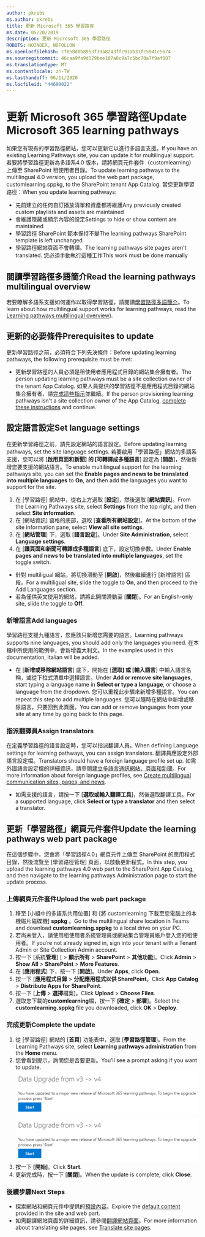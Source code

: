 ```yaml
---
author: pkrebs
ms.author: pkrebs
title: 更新 Microsoft 365 學習路徑
ms.date: 05/20/2019
description: 更新 Microsoft 365 學習路徑
ROBOTS: NOINDEX, NOFOLLOW
ms.openlocfilehash: cf058d0b8953f39a8243ffc91ab31fc5941c5674
ms.sourcegitcommit: 46caa9fa9d129bee107a8c9a7c5bc70a7f9af087
ms.translationtype: MT
ms.contentlocale: zh-TW
ms.lasthandoff: 06/11/2020
ms.locfileid: "44699022"
---
```

# <a name="update-microsoft-365-learning-pathways"></a><span data-ttu-id="b533d-103">更新 Microsoft 365 學習路徑</span><span class="sxs-lookup"><span data-stu-id="b533d-103">Update Microsoft 365 learning pathways</span></span>
<span data-ttu-id="b533d-104">如果您有現有的學習路徑網站，您可以更新它以進行多語言支援。</span><span class="sxs-lookup"><span data-stu-id="b533d-104">If you have an existing Learning Pathways site, you can update it for multilingual support.</span></span> <span data-ttu-id="b533d-105">若要將學習路徑更新為多語系4.0 版本，請將網頁元件套件（customlearning）上傳至 SharePoint 租使用者目錄。</span><span class="sxs-lookup"><span data-stu-id="b533d-105">To update learning pathways to the multilingual 4.0 version, you upload the web part package, customlearning.sppkg, to the SharePoint tenant App Catalog.</span></span> <span data-ttu-id="b533d-106">當您更新學習路徑：</span><span class="sxs-lookup"><span data-stu-id="b533d-106">When you update learning pathways:</span></span>  

- <span data-ttu-id="b533d-107">先前建立的任何自訂播放清單和資產都將維護</span><span class="sxs-lookup"><span data-stu-id="b533d-107">Any previously created custom playlists and assets are maintained</span></span>
- <span data-ttu-id="b533d-108">會維護隱藏或顯示內容的設定</span><span class="sxs-lookup"><span data-stu-id="b533d-108">Settings to hide or show content are maintained</span></span>
- <span data-ttu-id="b533d-109">學習路徑 SharePoint 範本保持不變</span><span class="sxs-lookup"><span data-stu-id="b533d-109">The learning pathways SharePoint template is left unchanged</span></span>
- <span data-ttu-id="b533d-110">學習路徑網站頁面不會轉譯。</span><span class="sxs-lookup"><span data-stu-id="b533d-110">The learning pathways site pages aren't translated.</span></span> <span data-ttu-id="b533d-111">您必須手動執行這種工作</span><span class="sxs-lookup"><span data-stu-id="b533d-111">This work must be done manually</span></span>

## <a name="read-the-learning-pathways-multilingual-overview"></a><span data-ttu-id="b533d-112">閱讀學習路徑多語簡介</span><span class="sxs-lookup"><span data-stu-id="b533d-112">Read the learning pathways multilingual overview</span></span>
<span data-ttu-id="b533d-113">若要瞭解多語系支援如何運作以取得學習路徑，請閱讀[學習路徑多語簡介](custom_overview_ml.md)。</span><span class="sxs-lookup"><span data-stu-id="b533d-113">To learn about how multilingual support works for learning pathways, read the [Learning pathways multilingual overview](custom_overview_ml.md)).</span></span> 

## <a name="prerequisites-to-update"></a><span data-ttu-id="b533d-114">更新的必要條件</span><span class="sxs-lookup"><span data-stu-id="b533d-114">Prerequisites to update</span></span>
<span data-ttu-id="b533d-115">更新學習路徑之前，必須符合下列先決條件：</span><span class="sxs-lookup"><span data-stu-id="b533d-115">Before updating learning pathways, the following prerequisite must be met:</span></span>
- <span data-ttu-id="b533d-116">更新學習路徑的人員必須是租使用者應用程式目錄的網站集合擁有者。</span><span class="sxs-lookup"><span data-stu-id="b533d-116">The person updating learning pathways must be a site collection owner of the tenant App Catalog.</span></span> <span data-ttu-id="b533d-117">如果人員提供的學習路徑不是應用程式目錄的網站集合擁有者，請[完成這些指示](addappadmin.md)並繼續。</span><span class="sxs-lookup"><span data-stu-id="b533d-117">If the person provisioning learning pathways isn't a site collection owner of the App Catalog, [complete these instructions](addappadmin.md) and continue.</span></span> 

## <a name="set-language-settings"></a><span data-ttu-id="b533d-118">設定語言設定</span><span class="sxs-lookup"><span data-stu-id="b533d-118">Set language settings</span></span> 
<span data-ttu-id="b533d-119">在更新學習路徑之前，請先設定網站的語言設定。</span><span class="sxs-lookup"><span data-stu-id="b533d-119">Before updating learning pathways, set the site language settings.</span></span> <span data-ttu-id="b533d-120">若要啟用「學習路徑」網站的多語系支援，您可以將 [**啟用頁面和新聞] 的 [可轉譯成多種語言**] 設定為 [**開啟**]，然後新增您要支援的網站語言。</span><span class="sxs-lookup"><span data-stu-id="b533d-120">To enable multilingual support for the learning pathways site, you can set the **Enable pages and news to be translated into multiple languages** to **On**, and then add the languages you want to support for the site.</span></span>
1.  <span data-ttu-id="b533d-121">在 [學習路徑] 網站中，從右上方選取 [**設定**]，然後選取 [**網站資訊**]。</span><span class="sxs-lookup"><span data-stu-id="b533d-121">From the Learning Pathways site, select **Settings** from the top right, and then select **Site information**.</span></span>
2.  <span data-ttu-id="b533d-122">在 [網站資訊] 窗格的底部，選取 [**查看所有網站設定**]。</span><span class="sxs-lookup"><span data-stu-id="b533d-122">At the bottom of the site information pane, select **View all site settings**.</span></span>
3.  <span data-ttu-id="b533d-123">在 [**網站管理**] 下，選取 [**語言設定**]。</span><span class="sxs-lookup"><span data-stu-id="b533d-123">Under **Site Administration**, select **Language settings**.</span></span>
4.  <span data-ttu-id="b533d-124">在 [**讓頁面和新聞可轉譯成多種語言**] 底下，設定切換參數。</span><span class="sxs-lookup"><span data-stu-id="b533d-124">Under **Enable pages and news to be translated into multiple languages**, set the toggle switch.</span></span> 
- <span data-ttu-id="b533d-125">針對 multiligual 網站，將切換滑動至 [**開啟**]，然後繼續進行 [新增語言] 區段。</span><span class="sxs-lookup"><span data-stu-id="b533d-125">For a multiligual site, slide the toggle to **On**, and then proceed to the Add Languages section.</span></span> 
- <span data-ttu-id="b533d-126">若為僅供英文使用的網站，請將此開關滑動至 [**關閉**]。</span><span class="sxs-lookup"><span data-stu-id="b533d-126">For an English-only site, slide the toggle to **Off**.</span></span>

### <a name="add-languages"></a><span data-ttu-id="b533d-127">新增語言</span><span class="sxs-lookup"><span data-stu-id="b533d-127">Add languages</span></span>
<span data-ttu-id="b533d-128">學習路徑支援九種語言，您應該只新增您需要的語言。</span><span class="sxs-lookup"><span data-stu-id="b533d-128">Learning pathways supports nine languages, you should add only the languages you need.</span></span> <span data-ttu-id="b533d-129">在本檔中所使用的範例中，會新增義大利文。</span><span class="sxs-lookup"><span data-stu-id="b533d-129">In the examples used in this documentation, Italian will be added.</span></span> 
- <span data-ttu-id="b533d-130">在 [**新增或移除網站語言**] 底下，開始在 [**選取] 或 [輸入語言**] 中輸入語言名稱，或從下拉式清單中選擇語言。</span><span class="sxs-lookup"><span data-stu-id="b533d-130">Under **Add or remove site languages**, start typing a language name in **Select or type a language**, or choose a language from the dropdown.</span></span> <span data-ttu-id="b533d-131">您可以重複此步驟來新增多種語言。</span><span class="sxs-lookup"><span data-stu-id="b533d-131">You can repeat this step to add multiple languages.</span></span> <span data-ttu-id="b533d-132">您可以隨時在網站中新增或移除語言，只要回到此頁面。</span><span class="sxs-lookup"><span data-stu-id="b533d-132">You can add or remove languages from your site at any time by going back to this page.</span></span>
 
### <a name="assign-translators"></a><span data-ttu-id="b533d-133">指派翻譯員</span><span class="sxs-lookup"><span data-stu-id="b533d-133">Assign translators</span></span>
<span data-ttu-id="b533d-134">在定義學習路徑的語言設定時，您可以指派翻譯人員。</span><span class="sxs-lookup"><span data-stu-id="b533d-134">When defining Language settings for learning pathways, you can assign translators.</span></span> <span data-ttu-id="b533d-135">翻譯員應設定外部語言設定檔。</span><span class="sxs-lookup"><span data-stu-id="b533d-135">Translators should have a foreign language profile set up.</span></span> <span data-ttu-id="b533d-136">如需外國語言設定檔的詳細資訊，請參閱[建立多語言通訊網站、頁面和新聞](https://support.office.com/en-us/article/2bb7d610-5453-41c6-a0e8-6f40b3ed750c)。</span><span class="sxs-lookup"><span data-stu-id="b533d-136">For more information about foreign language profiles, see [Create multilingual communication sites, pages, and news](https://support.office.com/en-us/article/2bb7d610-5453-41c6-a0e8-6f40b3ed750c).</span></span>  
- <span data-ttu-id="b533d-137">如需支援的語言，請按一下 [**選取或輸入翻譯工具**]，然後選取翻譯工具。</span><span class="sxs-lookup"><span data-stu-id="b533d-137">For a supported language, click **Select or type a translator** and then select a translator.</span></span> 

## <a name="update-the-learning-pathways-web-part-package"></a><span data-ttu-id="b533d-138">更新「學習路徑」網頁元件套件</span><span class="sxs-lookup"><span data-stu-id="b533d-138">Update the learning pathways web part package</span></span>
<span data-ttu-id="b533d-139">在這個步驟中，您會將「學習路徑4.0」網頁元件上傳至 SharePoint 的應用程式目錄，然後流覽至 [學習路徑管理] 頁面，以啟動更新程式。</span><span class="sxs-lookup"><span data-stu-id="b533d-139">In this step, you upload the learning pathways 4.0 web part to the SharePoint App Catalog, and then navigate to the learning pathways Administration page to start the update process.</span></span>

### <a name="upload-the-web-part-package"></a><span data-ttu-id="b533d-140">上傳網頁元件套件</span><span class="sxs-lookup"><span data-stu-id="b533d-140">Upload the web part package</span></span>
1.  <span data-ttu-id="b533d-141">移至 [小組中的多語系共用位置] 和 [將 customlearning 下載至您電腦上的本機磁片磁碟機] **sppkg** 。</span><span class="sxs-lookup"><span data-stu-id="b533d-141">Go to the multilingual share location in Teams and download **customlearning.sppkg** to a local drive on your PC.</span></span> 
2.  <span data-ttu-id="b533d-142">若尚未登入，請使用租使用者系統管理員或網站集合管理員帳戶登入您的租使用者。</span><span class="sxs-lookup"><span data-stu-id="b533d-142">If you’re not already signed in, sign into your tenant with a Tenant Admin or Site Collection Admin account.</span></span> 
3.  <span data-ttu-id="b533d-143">按一下 [系統**管理**] [  >  **顯示所有**  >  **SharePoint**  >  **其他功能**]。</span><span class="sxs-lookup"><span data-stu-id="b533d-143">Click **Admin** > **Show All** > **SharePoint** > **More Features**.</span></span> 
4.  <span data-ttu-id="b533d-144">在 [**應用程式**] 下，按一下 [**開啟**]。</span><span class="sxs-lookup"><span data-stu-id="b533d-144">Under **Apps**, click **Open**.</span></span> 
5.  <span data-ttu-id="b533d-145">按一下 [**應用程式目錄**  >  **分配應用程式以供 SharePoint**。</span><span class="sxs-lookup"><span data-stu-id="b533d-145">Click **App Catalog** > **Distribute Apps for SharePoint**.</span></span> 
6.  <span data-ttu-id="b533d-146">按一下 [**上傳**  >  **選擇**檔案]。</span><span class="sxs-lookup"><span data-stu-id="b533d-146">Click **Upload** > **Choose Files**.</span></span> 
7.  <span data-ttu-id="b533d-147">選取您下載的**customlearning**檔，按一下 **[確定**  >  **部署**]。</span><span class="sxs-lookup"><span data-stu-id="b533d-147">Select the **customlearning.sppkg** file you downloaded, click **OK** > **Deploy**.</span></span> 

### <a name="complete-the-update"></a><span data-ttu-id="b533d-148">完成更新</span><span class="sxs-lookup"><span data-stu-id="b533d-148">Complete the update</span></span>
1.  <span data-ttu-id="b533d-149">從 [學習路徑] 網站的 [**首頁**] 功能表中，選取 [**學習路徑管理**]。</span><span class="sxs-lookup"><span data-stu-id="b533d-149">From the Learning Pathways site, select **Learning pathways administration** from the **Home** menu.</span></span> 
2.  <span data-ttu-id="b533d-150">您會看到提示，詢問您是否要更新。</span><span class="sxs-lookup"><span data-stu-id="b533d-150">You’ll see a prompt asking if you want to update.</span></span> 
<span data-ttu-id="b533d-151">![custom_update_adminprompt_ml.png](media/custom_update_adminprompt_ml.png)</span><span class="sxs-lookup"><span data-stu-id="b533d-151">![custom_update_adminprompt_ml.png](media/custom_update_adminprompt_ml.png)</span></span>
3.  <span data-ttu-id="b533d-152">按一下 **[開始]**。</span><span class="sxs-lookup"><span data-stu-id="b533d-152">Click **Start**.</span></span> 
4. <span data-ttu-id="b533d-153">更新完成時，按一下 [**關閉**]。</span><span class="sxs-lookup"><span data-stu-id="b533d-153">When the update is complete, click **Close**.</span></span> 

### <a name="next-steps"></a><span data-ttu-id="b533d-154">後續步驟</span><span class="sxs-lookup"><span data-stu-id="b533d-154">Next Steps</span></span>
- <span data-ttu-id="b533d-155">探索網站和網頁元件中提供的[預設內容](custom_exploresite.md)。</span><span class="sxs-lookup"><span data-stu-id="b533d-155">Explore the [default content](custom_exploresite.md) provided in the site and web part.</span></span>
- <span data-ttu-id="b533d-156">如需翻譯網站頁面的詳細資訊，請參閱[翻譯網站頁面](custom_translate_page_ml.md)。</span><span class="sxs-lookup"><span data-stu-id="b533d-156">For more information about translating site pages, see [Translate site pages](custom_translate_page_ml.md).</span></span> 

